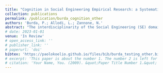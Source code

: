 ```yaml
---
title: "Cognition in Social Engineering Empirical Research: a Systematic Literature Review"
collection: publications
permalink: /publication/burda_cognition_other
authors: 'Burda, P.; Allodi, L.; Zannone, N.'
abstract: "The interdisciplinarity of the Social Engineering (SE) domain creates crucial challenges for the development and advancement of empirical SE research, making it particularly difficult to identify the space of open research questions that can be addressed empirically. This space encompasses questions on attack conditions, employed experimental methods, and interactions with underlying cognitive aspects. As a consequence, much potential in the breadth of existing empirical SE research and in its mapping to the actual cognitive processes it aims to measure is left untapped. In this work, we carry out a systematic review of 169 articles investigating overall 735 hypotheses in the field of empirical SE research, focusing on experimental characteristics and core cognitive features from both attacker and target perspectives. Our study reveals that experiments only partially reproduce real attacks and that the exploitable SE attack surface appears much larger than the coverage provided by the current body of research. Factors such as targets’ context and cognitive processes are often ignored or not explicitly considered in experimental designs. Similarly, the effects of different pretexts and varied targetization levels are overall marginally investigated. Our findings on current SE research dynamics provide insights on methodological shortcomings and help identify supplementary techniques that can open promising future research directions."
# date: 2023-01-01
venue: 'In Review'
# open_access_link: ''
# publisher_link: ''
# paperurl: 'doi'
bibtex:	'https://paolokoelio.github.io/files/bib/burda_testing_other.bib'
# excerpt: 'This paper is about the number 1. The number 2 is left for future work.'
# citation: 'Your Name, You. (2009). &quot;Paper Title Number 1.&quot; <i>Journal 1</i>. 1(1).'
---
```

